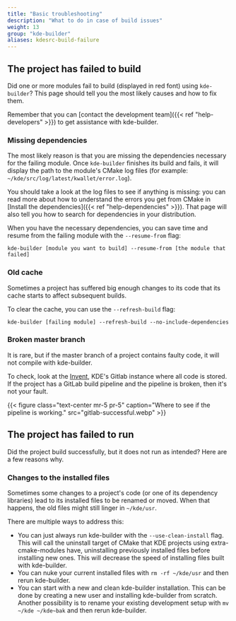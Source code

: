 ```yaml
---
title: "Basic troubleshooting"
description: "What to do in case of build issues"
weight: 13
group: "kde-builder"
aliases: kdesrc-build-failure
---
```


## The project has failed to build

Did one or more modules fail to build (displayed in red font) using `kde-builder`?
This page should tell you the most likely causes and how to fix them.

Remember that you can [contact the development team]({{< ref "help-developers" >}}) to get assistance with kde-builder.

### Missing dependencies

The most likely reason is that you are missing the dependencies necessary for the failing module.
Once `kde-builder` finishes its build and fails, it will display the path to the module's CMake log files (for example: `~/kde/src/log/latest/kwallet/error.log`).

You should take a look at the log files to see if anything is missing: you can read more about how to understand the errors you get from CMake in [Install the dependencies]({{< ref "help-dependencies" >}}).
That page will also tell you how to search for dependencies in your distribution.

When you have the necessary dependencies, you can save time and resume from the failing module with the `--resume-from` flag:

```
kde-builder [module you want to build] --resume-from [the module that failed]
```

### Old cache

Sometimes a project has suffered big enough changes to its code that its cache starts to affect subsequent builds.

To clear the cache, you can use the `--refresh-build` flag:

```
kde-builder [failing module] --refresh-build --no-include-dependencies
```

### Broken master branch

It is rare, but if the master branch of a project contains faulty code, it will not compile with kde-builder.

To check, look at the [Invent](https://invent.kde.org), KDE's Gitlab instance where all code is stored.
If the project has a GitLab build pipeline and the pipeline is broken, then it's not your fault.

{{< figure class="text-center mr-5 pr-5" caption="Where to see if the pipeline is working." src="gitlab-successful.webp" >}}

## The project has failed to run

Did the project build successfully, but it does not run as intended?
Here are a few reasons why.

### Changes to the installed files

Sometimes some changes to a project's code (or one of its dependency libraries) lead to its installed files to be renamed or moved.
When that happens, the old files might still linger in `~/kde/usr`.

There are multiple ways to address this:

* You can just always run kde-builder with the `--use-clean-install` flag. This will call the uninstall target of CMake that KDE projects using extra-cmake-modules have, uninstalling previously installed files before installing new ones. This will decrease the speed of installing files built with kde-builder.
* You can nuke your current installed files with `rm -rf ~/kde/usr` and then rerun kde-builder.
* You can start with a new and clean kde-builder installation. This can be done by creating a new user and installing kde-builder from scratch. Another possibility is to rename your existing development setup with `mv ~/kde ~/kde~bak` and then rerun kde-builder.
